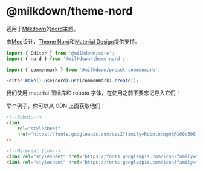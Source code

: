 # @milkdown/theme-nord

适用于[Milkdown](https://milkdown.dev/)的[nord](https://www.nordtheme.com/)主题。

由[Meo](https://github.com/Saul-Meo)设计，[Theme Nord](https://www.nordtheme.com/)和[Material Design](https://material.io/design)提供支持。

```typescript
import { Editor } from '@milkdown/core';
import { nord } from '@milkdown/theme-nord';

import { commonmark } from '@milkdown/preset-commonmark';

Editor.make().use(nord).use(commonmark).create();
```

我们使用 material 图标库和 roboto 字体，在使用之前不要忘记导入它们！

举个例子，你可以从 CDN 上面获取他们：

```html
<!--Roboto-->
<link
    rel="stylesheet"
    href="https://fonts.googleapis.com/css2?family=Roboto:wght@100;300;400;500;700;900&display=swap"
/>

<!--Material Icon-->
<link rel="stylesheet" href="https://fonts.googleapis.com/icon?family=Material+Icons" />
<link rel="stylesheet" href="https://fonts.googleapis.com/icon?family=Material+Icons+Outlined" />
```

